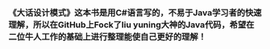 ### 《大话设计模式》这本书是用C#语言写的，不易于Java学习者的快速理解，所以在GitHub上Fock了liu yuning大神的Java代码，希望在二位牛人工作的基础上进行整理能使自己更好的理解！

